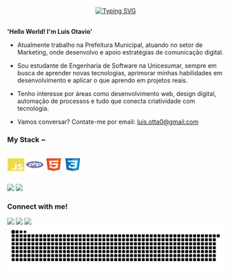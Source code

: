 <div align="center">
  <a href="https://git.io/typing-svg">
    <img src="https://readme-typing-svg.demolab.com?font=Fira+Code&weight=500&size=22&pause=1000&color=FF00F6&center=true&vCenter=true&random=false&width=524&lines=%E2%8A%B9+Welcome+to+my+profile!+%CB%99%E1%B5%95%CB%99+%E2%8A%B9+" alt="Typing SVG">
  </a>
</div>

<img align="center" alt="" src="./src/header-gif.gif">

**'Hello World! I'm Luis Otavio'** 

- Atualmente trabalho na Prefeitura Municipal, atuando no setor de Marketing, onde desenvolvo e apoio estratégias de comunicação digital.

- Sou estudante de Engenharia de Software na Unicesumar, sempre em busca de aprender novas tecnologias, aprimorar minhas habilidades em desenvolvimento e aplicar o que aprendo em projetos reais.

- Tenho interesse por áreas como desenvolvimento web, design digital, automação de processos e tudo que conecta criatividade com tecnologia.

- Vamos conversar? Contate-me por email: luis.otta0@gmail.com


<h3 align="left">My Stack ~</h3>

<div style="display: inline_block"><br>
 <img align="center" alt="Luis-Js" height="30" width="40" src="https://raw.githubusercontent.com/devicons/devicon/master/icons/javascript/javascript-plain.svg">
 <img align="center" alt="Luis-Ts" height="30" width="40" src="https://raw.githubusercontent.com/devicons/devicon/master/icons/php/php-plain.svg">
 <img align="center" alt="Luis-HTML" height="30" width="40" src="https://raw.githubusercontent.com/devicons/devicon/master/icons/html5/html5-original.svg">
 <img align="center" alt="Luis-CSS" height="30" width="40" src="https://raw.githubusercontent.com/devicons/devicon/master/icons/css3/css3-original.svg">
</div>

##

<div>
 <img height="180em" src="https://github-readme-stats.vercel.app/api?username=LuisOtavioTNS&show_icons=true&theme=dark&include_all_commts=true&acount_private=true"/>
 <img height="180em" src="https://github-readme-stats.vercel.app/api/top-langs/?username=LuisOtavioTNS&layout=compact&langs_conut=16&theme=dark"/>
</div>

<img align="right" alt="" height="190px" src="./src/study.gif">

<h3 align="left">Connect with me!</h3>
<div> 
 <a href="https://instagram.com/luii_zin" target="_blank"><img src="https://img.shields.io/badge/-Instagram-%23E4405F?style=for-the-badge&logo=instagram&logoColor=white" target="_blank"></a>
 <a href = "mailto:luis.otta0@gmail.com"><img src="https://img.shields.io/badge/-Gmail-%23333?style=for-the-badge&logo=gmail&logoColor=white" target="_blank"></a>
 <a href="https://www.linkedin.com/in/luis-otaviostn" target="_blank"><img src="https://img.shields.io/badge/-LinkedIn-%230077B5?style=for-the-badge&logo=linkedin&logoColor=white" target="_blank"></a> 
 
</div>

<picture align="center">
  <source media="(prefers-color-scheme: dark)" srcset="https://raw.githubusercontent.com/LuisTNS/LuisTNS/output/github-contribution-grid-snake-dark.svg">
  <source media="(prefers-color-scheme: light)" srcset="https://raw.githubusercontent.com/LuisTNS/LuisTNS/output/github-contribution-grid-snake-dark.svg">
  <img align="center" alt="github contribution grid snake animation" src="https://raw.githubusercontent.com/LuisTNS/LuisTNS/output/github-contribution-grid-snake.svg">
</picture>

